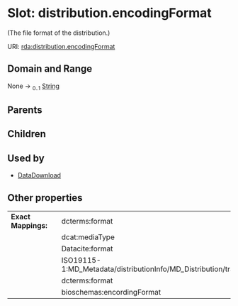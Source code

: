 
# Slot: distribution.encodingFormat


(The file format of the distribution.)

URI: [rda:distribution.encodingFormat](https://example.org/rda/distribution.encodingFormat)


## Domain and Range

None &#8594;  <sub>0..1</sub> [String](types/String.md)

## Parents


## Children


## Used by

 * [DataDownload](DataDownload.md)

## Other properties

|  |  |  |
| --- | --- | --- |
| **Exact Mappings:** | | dcterms:format |
|  | | dcat:mediaType |
|  | | Datacite:format |
|  | | ISO19115-1:MD_Metadata/distributionInfo/MD_Distribution/transferOptions//distributionFormat |
|  | | dcterms:format |
|  | | bioschemas:encordingFormat |

